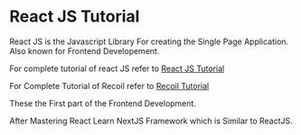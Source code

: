 # React JS Tutorial

React JS is the Javascript Library For creating the Single Page Application. Also known for Frontend Developement.

For complete tutorial of react JS refer to [React JS Tutorial](/reactjs_course/)

For Complete Tutorial of Recoil refer to [Recoil Tutorial](/recoil_tutorial/)


These the First part of the Frontend Development.

After Mastering React Learn NextJS Framework which is Similar to ReactJS.


